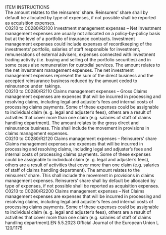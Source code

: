  
ITEM  INSTRUCTIONS  
The amount relates to the reinsurers’ share. 
Reinsurers’ share shall by default be allocated by type of expenses, if not possible shall 
be reported as acquisition expenses.  
C0210 to 
C0280/R2100  Investment management 
expenses – Net  Investment management expenses are usually not allocated on a policy-by-policy basis 
but at the level of a portfolio of insurance contracts. Investment management expenses 
could include expenses of recordkeeping of the investments’ portfolio, salaries of staff 
responsible for investment, remunerations of external advisers, expenses connected with 
investment trading activity (i.e. buying and selling of the portfolio securities) and in 
some cases also remuneration for custodial services. 
The amount relates to the net investment management expenses. 
The net investment management expenses represent the sum of the direct business and 
the accepted reinsurance business reduced by the amount ceded to reinsurance under ­
takings.  
C0210 to 
C0280/R2110  Claims management 
expenses – Gross  Claims management expenses are expenses that will be incurred in processing and 
resolving claims, including legal and adjuster’s fees and internal costs of processing 
claims payments. Some of these expenses could be assignable to individual claim (e. 
g. legal and adjuster’s fees), others are a result of activities that cover more than one 
claim (e.g. salaries of staff of claims handling department). 
The amount relates to the gross direct and reinsurance business. 
This shall include the movement in provisions in claims management expenses.  
C0210 to 
C0280/R2120  Claims management 
expenses – Reinsurers’ 
share  Claims management expenses are expenses that will be incurred in processing and 
resolving claims, including legal and adjuster’s fees and internal costs of processing 
claims payments. Some of these expenses could be assignable to individual claim (e. 
g. legal and adjuster’s fees), others are a result of activities that cover more than one 
claim (e.g. salaries of staff of claims handling department). 
The amount relates to the reinsurers’ share. 
This shall include the movement in provisions in claims management expenses. 
Reinsurers’ share shall by default be allocated by type of expenses, if not possible shall 
be reported as acquisition expenses.  
C0210 to 
C0280/R2200  Claims management 
expenses – Net  Claims management expenses are expenses that will be incurred in processing and 
resolving claims, including legal and adjuster’s fees and internal costs of processing 
claims payments. Some of these expenses could be assignable to individual claim (e. 
g. legal and adjuster’s fees), others are a result of activities that cover more than one 
claim (e.g. salaries of staff of claims handling department).EN  5.5.2023 Official Journal of the European Union L 120/1175